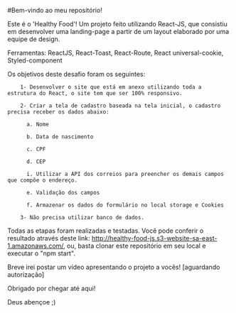 #Bem-vindo ao meu repositório!

Este é o 'Healthy Food'! Um projeto feito utilizando React-JS, que consistiu em desenvolver uma landing-page a partir de um layout elaborado por uma equipe de design. 

Ferramentas: 
        ReactJS,
        React-Toast,
        React-Route,
        React universal-cookie,
        Styled-component

Os objetivos deste desafio foram os seguintes: 

        1- Desenvolver o site que está em anexo utilizando toda a estrutura do React, o site tem que ser 100% responsivo.

        2- Criar a tela de cadastro baseada na tela inicial, o cadastro precisa receber os dados abaixo:

          a. Nome

          b. Data de nascimento

          c. CPF

          d. CEP

          i. Utilizar a API dos correios para preencher os demais campos que compõe o endereço.

          e. Validação dos campos

          f. Armazenar os dados do formulário no local storage e Cookies

        3- Não precisa utilizar banco de dados.
       
Todas as etapas foram realizadas e testadas. Você pode conferir o resultado através deste link: http://healthy-food-js.s3-website-sa-east-1.amazonaws.com/, ou, basta clonar este repositório em seu local e executar o "npm start".

Breve irei postar um vídeo apresentando o projeto a vocês! [aguardando autorização] 

Obrigado por chegar até aqui! 

Deus abençoe ;)
